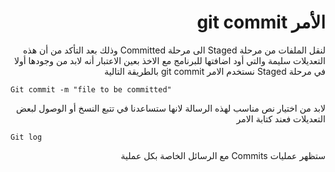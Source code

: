 
# <div dir = "rtl"> الأمر git commit </div>

<div dir = "rtl">
لنقل الملفات من مرحلة Staged الى مرحلة Committed وذلك بعد التأكد من أن هذه التعديلات سليمة والتي أود اضافتها للبرنامج مع الاخذ بعين الاعتبار أنه لابد من وجودها أولا في مرحلة Staged نستخدم الامر git commit بالطريقة التالية
<div dir = "ltr">

    Git commit -m "file to be committed"
<div dir = "rtl">
لابد من اختيار نص مناسب لهذه الرسالة لانها ستساعدنا في تتبع النسخ أو الوصول لبعض التعديلات فعند كتابة الامر
<div dir = "ltr">

    Git log
<div dir = "rtl">
ستظهر عمليات Commits مع الرسائل الخاصة بكل عملية
